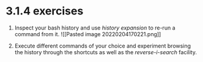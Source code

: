 # 3.1.4 exercises
1.  Inspect your bash history and use _history expansion_ to re-run a command from it.
![[Pasted image 20220204170221.png]]

2.  Execute different commands of your choice and experiment browsing the history through the shortcuts as well as the _reverse-i-search_ facility.

